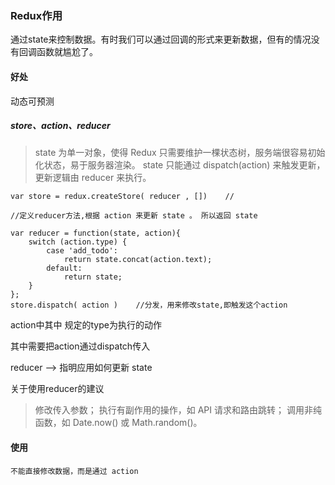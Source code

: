 ### Redux作用

通过state来控制数据。有时我们可以通过回调的形式来更新数据，但有的情况没有回调函数就尴尬了。

#### 好处

动态可预测


##### store、action、reducer

> state 为单一对象，使得 Redux 只需要维护一棵状态树，服务端很容易初始化状态，易于服务器渲染。
> state 只能通过 dispatch(action) 来触发更新，更新逻辑由 reducer 来执行。

	var store = redux.createStore( reducer , [])	//
	
	//定义reducer方法,根据 action 来更新 state 。 所以返回 state

	var reducer = function(state, action){
	    switch (action.type) {
	        case 'add_todo':
	            return state.concat(action.text);
	        default:
	            return state;
	    }
	};
	store.dispatch( action )	//分发，用来修改state,即触发这个action


action中其中 规定的type为执行的动作

其中需要把action通过dispatch传入

 reducer --> 指明应用如何更新 state


 关于使用reducer的建议
> 修改传入参数；
> 执行有副作用的操作，如 API 请求和路由跳转；
> 调用非纯函数，如 Date.now() 或 Math.random()。

#### 使用

	不能直接修改数据，而是通过 action